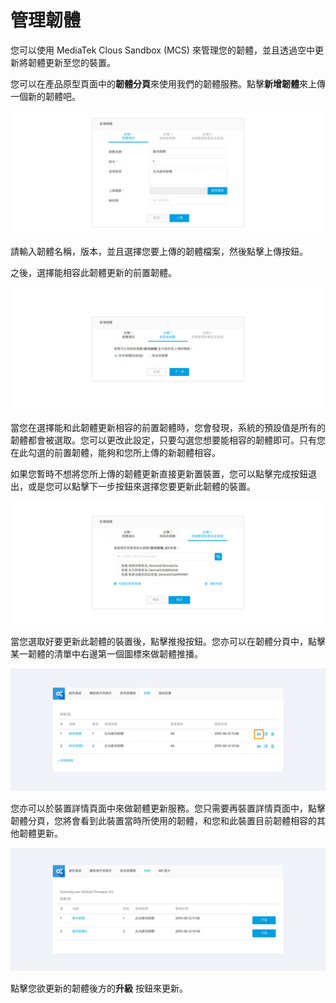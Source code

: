 # 管理韌體

您可以使用 MediaTek Clous Sandbox (MCS) 來管理您的韌體，並且透過空中更新將韌體更新至您的裝置。

您可以在產品原型頁面中的**韌體分頁**來使用我們的韌體服務。點擊**新增韌體**來上傳一個新的韌體吧。

![](../images/Firmware/img_firmware_01.png)

請輸入韌體名稱，版本，並且選擇您要上傳的韌體檔案，然後點擊上傳按鈕。

之後，選擇能相容此韌體更新的前置韌體。

![](../images/Firmware/img_firmware_02.png)

當您在選擇能和此韌體更新相容的前置韌體時，您會發現，系統的預設值是所有的韌體都會被選取。您可以更改此設定，只要勾選您想要能相容的韌體即可。只有您在此勾選的前置韌體，能夠和您所上傳的新韌體相容。

如果您暫時不想將您所上傳的韌體更新直接更新置裝置，您可以點擊完成按鈕退出，或是您可以點擊下一步按鈕來選擇您要更新此韌體的裝置。

![](../images/Firmware/img_firmware_03.png)

當您選取好要更新此韌體的裝置後，點擊推撥按鈕。您亦可以在韌體分頁中，點擊某一韌體的清單中右邊第一個圖標來做韌體推播。

![](../images/Firmware/img_firmware_04.png)

您亦可以於裝置詳情頁面中來做韌體更新服務。您只需要再裝置詳情頁面中，點擊韌體分頁，您將會看到此裝置當時所使用的韌體，和您和此裝置目前韌體相容的其他韌體更新。


![](../images/Firmware/img_firmware_05.png)

點擊您欲更新的韌體後方的**升級** 按鈕來更新。



